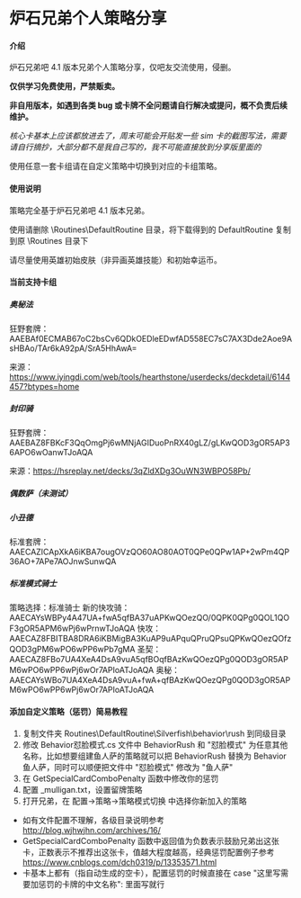 # 炉石兄弟个人策略分享

#### 介绍
炉石兄弟吧 4.1 版本兄弟个人策略分享，仅吧友交流使用，侵删。

**仅供学习免费使用，严禁贩卖。**

**非自用版本，如遇到各类 bug 或卡牌不全问题请自行解决或提问，概不负责后续维护。**

*核心卡基本上应该都放进去了，周末可能会开贴发一些 sim 卡的截图写法，需要请自行摘抄，大部分都不是我自己写的，我不可能直接放到分享版里面的*

使用任意一套卡组请在自定义策略中切换到对应的卡组策略。

#### 使用说明
策略完全基于炉石兄弟吧 4.1 版本兄弟。

使用请删除 \Routines\DefaultRoutine 目录，将下载得到的 DefaultRoutine 复制到原 \Routines 目录下

请尽量使用英雄初始皮肤（非异画英雄技能）和初始幸运币。

#### 当前支持卡组

#####  奥秘法
狂野套牌：AAEBAf0ECMAB67oC2bsCv6QDkOEDleEDwfAD558EC7sC7AX3Dde2Aoe9AsHBAo/TAr6kA92pA/SrA5HhAwA=

来源：https://www.iyingdi.com/web/tools/hearthstone/userdecks/deckdetail/6144457?btypes=home

#####  封印骑
狂野套牌：AAEBAZ8FBKcF3QqOmgPj6wMNjAGIDuoPnRX40gLZ/gLKwQOD3gOR5AP36APO6wOanwTJoAQA

来源：https://hsreplay.net/decks/3qZldXDg3OuWN3WBPO58Pb/

#####  偶数萨（未测试）

#####  小丑德
标准套牌：AAECAZICApXkA6iKBA7ougOVzQO60AO80AOT0QPe0QPw1AP+2wPm4QP36AO+7APe7AOJnwSunwQA

#####  标准模式骑士
策略选择：标准骑士
新的快攻骑：AAECAYsWBPy4A47UA+fwA5qfBA37uAPKwQOezQO/0QPK0QPg0QOL1QOF3gOR5APM6wPj6wPrnwTJoAQA
快攻：AAECAZ8FBITBA8DRA6iKBMigBA3KuAP9uAPquQPruQPsuQPKwQOezQOfzQOD3gPM6wPO6wPP6wPb7gMA
圣契：AAECAZ8FBo7UA4XeA4DsA9vuA5qfBOqfBAzKwQOezQPg0QOD3gOR5APM6wPO6wPP6wPj6wOr7APIoATJoAQA
奥秘：AAECAYsWBo7UA4XeA4DsA9vuA+fwA+qfBAzKwQOezQPg0QOD3gOR5APM6wPO6wPP6wPj6wOr7APIoATJoAQA

#### 添加自定义策略（惩罚）简易教程
1. 复制文件夹 Routines\DefaultRoutine\Silverfish\behavior\rush 到同级目录
2. 修改 Behavior怼脸模式.cs 文件中 BehaviorRush 和 "怼脸模式" 为任意其他名称，比如想要组建鱼人萨的策略就可以把 BehaviorRush 替换为 Behavior鱼人萨，同时可以顺便把文件中 "怼脸模式" 修改为 "鱼人萨"
3. 在 GetSpecialCardComboPenalty 函数中修改你的惩罚
4. 配置 _mulligan.txt，设置留牌策略
5. 打开兄弟，在 配置->策略->策略模式切换 中选择你新加入的策略
- 如有文件配置不理解，各级目录说明参考 http://blog.wjhwjhn.com/archives/16/
- GetSpecialCardComboPenalty 函数中返回值为负数表示鼓励兄弟出这张卡，正数表示不推荐出这张卡，值越大程度越高，经典惩罚配置例子参考 https://www.cnblogs.com/dch0319/p/13353571.html
- 卡基本上都有（指自动生成的空卡），配置惩罚的时候直接在 case "这里写需要加惩罚的卡牌的中文名称": 里面写就行
